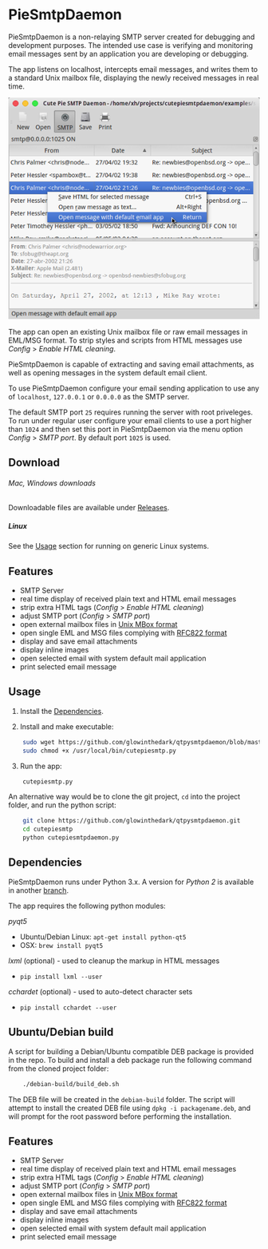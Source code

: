 # PieSmtpDaemon
PieSmtpDaemon is a non-relaying SMTP server created for debugging and development purposes. The intended use case is verifying and monitoring email messages sent by an application you are developing or debugging.

The app listens on localhost, intercepts email messages, and writes them to a standard Unix mailbox file, displaying the newly received messages in real time.

![PieSmtpDaemon](/images/screenshot.png?raw=true "PieSmtpDaemon main window")

The app can open an existing Unix mailbox file or raw email messages in EML/MSG format. To strip styles and scripts from HTML messages use *Config* > *Enable HTML cleaning*.

PieSmtpDaemon is capable of extracting and saving email attachments, as well as opening messages in the system default email client. 

To use PieSmtpDaemon configure your email sending application to use any of `localhost`, `127.0.0.1` or `0.0.0.0`  as the SMTP server.

The default SMTP port `25` requires running the server with root priveleges. To run under regular user configure your email clients to use a port higher than `1024` and then set this port in PieSmtpDaemon via the menu option *Config* > *SMTP port*. By default port `1025` is used.


## Download

###### Mac, Windows downloads
Downloadable files are available under [Releases](https://github.com/glowinthedark/qtpysmtpdaemon/releases).
<!--


###### Mac OSX
[Mac OSX DMG](https://github.com/glowinthedark/qtpysmtpdaemon/releases/download/0.1/CutePieSmtpDaemon.app.zip) (19MB)

-->
##### Linux
See the [Usage](#usage) section for running on generic Linux systems.

## Features

- SMTP Server
- real time display of received plain text and HTML email messages
- strip extra HTML tags (*Config* > *Enable HTML cleaning*)
- adjust SMTP port (*Config* > *SMTP port*)
- open external mailbox files in [Unix MBox format](https://en.wikipedia.org/wiki/Mbox)
- open single EML and MSG files complying with [RFC822 format](http://www.ietf.org/rfc/rfc0822.txt)
- display and save email attachments
- display inline images
- open selected email with system default mail application
- print selected email message

## Usage

1. Install the [Dependencies](#dependencies).

2. Install and make executable:
    
```bash
    sudo wget https://github.com/glowinthedark/qtpysmtpdaemon/blob/master/cutepiesmtp.py?raw=true -O /usr/local/bin/cutepiesmtp.py
    sudo chmod +x /usr/local/bin/cutepiesmtp.py
```

3. Run the app:

```bash
    cutepiesmtp.py
```
    
An alternative way would be to clone the git project, `cd` into the project folder, and run the python script:
    
```bash
    git clone https://github.com/glowinthedark/qtpysmtpdaemon.git
    cd cutepiesmtp
    python cutepiesmtpdaemon.py
```

## Dependencies

PieSmtpDaemon runs under Python 3.x. A version for _Python 2_ is available in another [branch](https://github.com/elFua/cutepiesmtp/tree/master-pyqt4-py2).

The app requires the following python modules:

*pyqt5*
  
  - Ubuntu/Debian Linux: `apt-get install python-qt5`
  - OSX: `brew install pyqt5`

*lxml* (optional) - used to cleanup the markup in HTML messages
  
  - `pip install lxml --user`
  
*cchardet* (optional) - used to auto-detect character sets
  
  - `pip install cchardet --user`
 
## Ubuntu/Debian build

A script for building a Debian/Ubuntu compatible DEB package is provided in the repo. To build and install a deb package run the following command from the cloned project folder:

```bash
    ./debian-build/build_deb.sh
```

The DEB file will be created in the `debian-build` folder. The script will attempt to install the created DEB file using `dpkg -i packagename.deb`, and will prompt for the root password before performing the installation.

## Features

- SMTP Server
- real time display of received plain text and HTML email messages
- strip extra HTML tags (*Config* > *Enable HTML cleaning*)
- adjust SMTP port (*Config* > *SMTP port*)
- open external mailbox files in [Unix MBox format](https://en.wikipedia.org/wiki/Mbox)
- open single EML and MSG files complying with [RFC822 format](http://www.ietf.org/rfc/rfc0822.txt)
- display and save email attachments
- display inline images
- open selected email with system default mail application
- print selected email message



